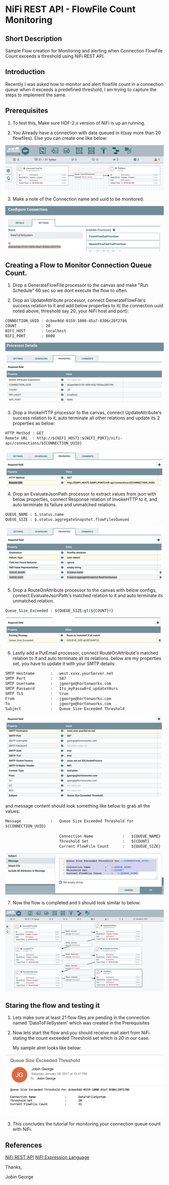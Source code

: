 # NiFi REST API - FlowFile Count Monitoring


## Short Description

Sample Flow creation for Monitoring and alerting when Connection FlowFile Count exceeds a threshold using NiFi REST API.

## Introduction

Recently I was asked how to monitor and alert flowfile count in a connection queue when it exceeds a predefined threshold, I am trying to capture the steps to implement the same.

## Prerequisites

1) To test this, Make sure HDF-2.x version of NiFi is up an running.

2) You Already have a connection with data queued in it(say more than 20 flowfiles). Else you can create one like below:

![alt tag](https://github.com/jobinthompu/NiFi-REST-API-FlowFile-Count-Monitoring/blob/master/images/OriginalFlow.jpg)

3) Make a note of the Connection name and uuid to be monitored:

![alt tag](https://github.com/jobinthompu/NiFi-REST-API-FlowFile-Count-Monitoring/blob/master/images/Original_Flow_Settings.jpg)

## Creating a Flow to Monitor Connection Queue Count.

1) Drop a GenerateFlowFile processor to the canvas and make "Run Schedule" 60 sec so we dont execute the flow to often.

2) Drop an UpdateAttribute processor, connect GenerateFlowFile's success relation to it and add below properties to it( the connection uuid noted above, threshold say 20, your NiFi host and port):

```
CONNECTION_UUID : dcbee9dd-0159-1000-45a7-8306c28f2786
COUNT			: 20
NIFI_HOST		: localhost
NIFI_PORT		: 8080
```
![alt tag](https://github.com/jobinthompu/NiFi-REST-API-FlowFile-Count-Monitoring/blob/master/images/UpdateAttribute.jpg)

3) Drop a InvokeHTTP processor to the canvas, connect UpdateAttribute's success relation to it, auto terminate all other relations and update its 2 properties as below:

```
HTTP Method	: GET
Remote URL	: http://${NIFI_HOST}:${NIFI_PORT}/nifi-api/connections/${CONNECTION_UUID}
```
![alt tag](https://github.com/jobinthompu/NiFi-REST-API-FlowFile-Count-Monitoring/blob/master/images/InvokeHTTP.jpg)

4) Drop an EvaluateJsonPath processor to extract values from json with below properties, connect Response relation of InvokeHTTP to it, and auto terminate its failure and unmatched relations.

```
QUEUE_NAME : $.status.name
QUEUE_SIZE : $.status.aggregateSnapshot.flowFilesQueued
```
![alt tag](https://github.com/jobinthompu/NiFi-REST-API-FlowFile-Count-Monitoring/blob/master/images/EvaluateJsonPath.jpg)

5) Drop a RouteOnAttribute processor to the canvas with below configs, connect EvaluateJsonPath's matched relation to it and auto terminate its unmatched relation.

```
Queue_Size_Exceeded : ${QUEUE_SIZE:gt(${COUNT})}
```
![alt tag](https://github.com/jobinthompu/NiFi-REST-API-FlowFile-Count-Monitoring/blob/master/images/RouteOnAttribute.jpg)

6) Lastly add a PutEmail processor, connect RouteOnAttribute's matched relation to it and auto terminate all its relations. below are my properties set, you have to update it with your SMTP details:

```
SMTP Hostname		:	west.xxxx.yourServer.net
SMTP Port			:	587
SMTP Username		:	jgeorge@hortonworks.com
SMTP Password		: 	Its_myPassw0rd_updateY0urs
SMTP TLS			:	true
From				:	jgeorge@hortonworks.com
To					:	jgeorge@hortonworks.com
Subject				:	Queue Size Exceeded Threshold
```
![alt tag](https://github.com/jobinthompu/NiFi-REST-API-FlowFile-Count-Monitoring/blob/master/images/PutEmail.jpg)

and message content should look something like below to grab all the values:

```
Message				:	Queue Size Exceeded Threshold for ${CONNECTION_UUID}

						Connection Name				:	${QUEUE_NAME}
						Threshold Set				:	${COUNT}
						Current FlowFile Count 		:	${QUEUE_SIZE}
```
![alt tag](https://github.com/jobinthompu/NiFi-REST-API-FlowFile-Count-Monitoring/blob/master/images/message_content.jpg)

7) Now the flow is completed and li should look similar to below:

![alt tag](https://github.com/jobinthompu/NiFi-REST-API-FlowFile-Count-Monitoring/blob/master/images/FinalFlow.jpg)

## Staring the flow and testing it

1) Lets make sure at least 21 flow files are pending in the connection named 'DataToFileSystem' which was created in the Prerequisites

2) Now lets start the flow and you should receive mail alert from NiFi stating the count exceeded Threshold set which is 20 in our case.

	My sample alret looks like below:

![alt tag](https://github.com/jobinthompu/NiFi-REST-API-FlowFile-Count-Monitoring/blob/master/images/Alert_email.jpg)

3) This concludes the tutorial for monitoring your connection queue count with NiFi.


## References
[NiFi REST API](https://nifi.apache.org/docs/nifi-docs/rest-api/index.html)
[NiFI Expression Language](https://nifi.apache.org/docs/nifi-docs/html/expression-language-guide.html)

Thanks,

Jobin George



